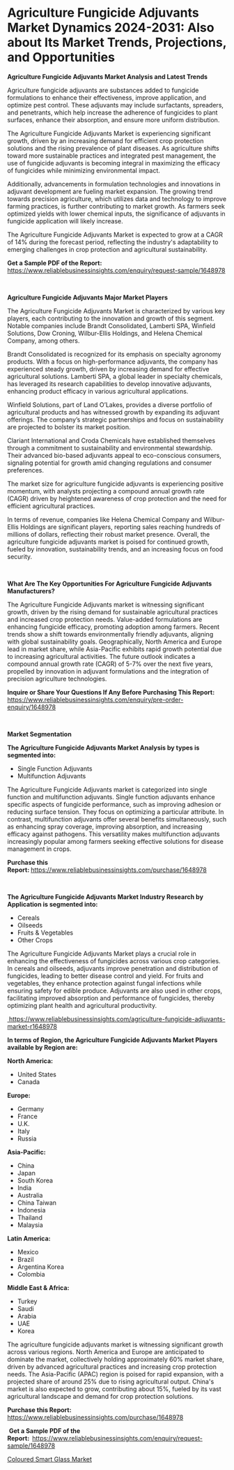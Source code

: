<p><h1>Agriculture Fungicide Adjuvants Market Dynamics 2024-2031: Also about Its Market Trends, Projections, and Opportunities</h1></p><p><strong>Agriculture Fungicide Adjuvants Market Analysis and Latest Trends</strong></p>
<p><p>Agriculture fungicide adjuvants are substances added to fungicide formulations to enhance their effectiveness, improve application, and optimize pest control. These adjuvants may include surfactants, spreaders, and penetrants, which help increase the adherence of fungicides to plant surfaces, enhance their absorption, and ensure more uniform distribution.</p><p>The Agriculture Fungicide Adjuvants Market is experiencing significant growth, driven by an increasing demand for efficient crop protection solutions and the rising prevalence of plant diseases. As agriculture shifts toward more sustainable practices and integrated pest management, the use of fungicide adjuvants is becoming integral in maximizing the efficacy of fungicides while minimizing environmental impact. </p><p>Additionally, advancements in formulation technologies and innovations in adjuvant development are fueling market expansion. The growing trend towards precision agriculture, which utilizes data and technology to improve farming practices, is further contributing to market growth. As farmers seek optimized yields with lower chemical inputs, the significance of adjuvants in fungicide application will likely increase. </p><p>The Agriculture Fungicide Adjuvants Market is expected to grow at a CAGR of 14% during the forecast period, reflecting the industry's adaptability to emerging challenges in crop protection and agricultural sustainability.</p></p>
<p><strong>Get a Sample PDF of the Report:&nbsp;</strong> <a href="https://www.reliablebusinessinsights.com/enquiry/request-sample/1648978?utm_campaign=75&utm_medium=2&utm_source=Github&utm_content=ia&utm_term=29122024&utm_id=agriculture-fungicide-adjuvants">https://www.reliablebusinessinsights.com/enquiry/request-sample/1648978</a></p>
<p>&nbsp;</p>
<p><strong>Agriculture Fungicide Adjuvants Major Market Players</strong></p>
<p><p>The Agriculture Fungicide Adjuvants Market is characterized by various key players, each contributing to the innovation and growth of this segment. Notable companies include Brandt Consolidated, Lamberti SPA, Winfield Solutions, Dow Croning, Wilbur-Ellis Holdings, and Helena Chemical Company, among others.</p><p>Brandt Consolidated is recognized for its emphasis on specialty agronomy products. With a focus on high-performance adjuvants, the company has experienced steady growth, driven by increasing demand for effective agricultural solutions. Lamberti SPA, a global leader in specialty chemicals, has leveraged its research capabilities to develop innovative adjuvants, enhancing product efficacy in various agricultural applications.</p><p>Winfield Solutions, part of Land O’Lakes, provides a diverse portfolio of agricultural products and has witnessed growth by expanding its adjuvant offerings. The company’s strategic partnerships and focus on sustainability are projected to bolster its market position. </p><p>Clariant International and Croda Chemicals have established themselves through a commitment to sustainability and environmental stewardship. Their advanced bio-based adjuvants appeal to eco-conscious consumers, signaling potential for growth amid changing regulations and consumer preferences.</p><p>The market size for agriculture fungicide adjuvants is experiencing positive momentum, with analysts projecting a compound annual growth rate (CAGR) driven by heightened awareness of crop protection and the need for efficient agricultural practices. </p><p>In terms of revenue, companies like Helena Chemical Company and Wilbur-Ellis Holdings are significant players, reporting sales reaching hundreds of millions of dollars, reflecting their robust market presence. Overall, the agriculture fungicide adjuvants market is poised for continued growth, fueled by innovation, sustainability trends, and an increasing focus on food security.</p></p>
<p>&nbsp;</p>
<p><strong>What Are The Key Opportunities For Agriculture Fungicide Adjuvants Manufacturers?</strong></p>
<p><p>The Agriculture Fungicide Adjuvants market is witnessing significant growth, driven by the rising demand for sustainable agricultural practices and increased crop protection needs. Value-added formulations are enhancing fungicide efficacy, promoting adoption among farmers. Recent trends show a shift towards environmentally friendly adjuvants, aligning with global sustainability goals. Geographically, North America and Europe lead in market share, while Asia-Pacific exhibits rapid growth potential due to increasing agricultural activities. The future outlook indicates a compound annual growth rate (CAGR) of 5-7% over the next five years, propelled by innovation in adjuvant formulations and the integration of precision agriculture technologies.</p></p>
<p><strong>Inquire or Share Your Questions If Any Before Purchasing This Report:</strong> <a href="https://www.reliablebusinessinsights.com/enquiry/pre-order-enquiry/1648978?utm_campaign=75&utm_medium=2&utm_source=Github&utm_content=ia&utm_term=29122024&utm_id=agriculture-fungicide-adjuvants">https://www.reliablebusinessinsights.com/enquiry/pre-order-enquiry/1648978</a></p>
<p>&nbsp;</p>
<p><strong>Market Segmentation</strong></p>
<p><strong>The Agriculture Fungicide Adjuvants Market Analysis by types is segmented into:</strong></p>
<p><ul><li>Single Function Adjuvants</li><li>Multifunction Adjuvants</li></ul></p>
<p><p>The Agriculture Fungicide Adjuvants market is categorized into single function and multifunction adjuvants. Single function adjuvants enhance specific aspects of fungicide performance, such as improving adhesion or reducing surface tension. They focus on optimizing a particular attribute. In contrast, multifunction adjuvants offer several benefits simultaneously, such as enhancing spray coverage, improving absorption, and increasing efficacy against pathogens. This versatility makes multifunction adjuvants increasingly popular among farmers seeking effective solutions for disease management in crops.</p></p>
<p><strong>Purchase this Report:&nbsp;</strong><a href="https://www.reliablebusinessinsights.com/purchase/1648978?utm_campaign=75&utm_medium=2&utm_source=Github&utm_content=ia&utm_term=29122024&utm_id=agriculture-fungicide-adjuvants">https://www.reliablebusinessinsights.com/purchase/1648978</a></p>
<p>&nbsp;</p>
<p><strong>The Agriculture Fungicide Adjuvants Market Industry Research by Application is segmented into:</strong></p>
<p><ul><li>Cereals</li><li>Oilseeds</li><li>Fruits & Vegetables</li><li>Other Crops</li></ul></p>
<p><p>The Agriculture Fungicide Adjuvants Market plays a crucial role in enhancing the effectiveness of fungicides across various crop categories. In cereals and oilseeds, adjuvants improve penetration and distribution of fungicides, leading to better disease control and yield. For fruits and vegetables, they enhance protection against fungal infections while ensuring safety for edible produce. Adjuvants are also used in other crops, facilitating improved absorption and performance of fungicides, thereby optimizing plant health and agricultural productivity.</p></p>
<p><a href="https://www.reliablebusinessinsights.com/agriculture-fungicide-adjuvants-market-r1648978?utm_campaign=75&utm_medium=2&utm_source=Github&utm_content=ia&utm_term=29122024&utm_id=agriculture-fungicide-adjuvants">&nbsp;https://www.reliablebusinessinsights.com/agriculture-fungicide-adjuvants-market-r1648978</a></p>
<p><strong>In terms of Region, the Agriculture Fungicide Adjuvants Market Players available by Region are:</strong></p>
<p>
    <p> <strong> North America: </strong>
        <ul>
            <li>United States</li>
            <li>Canada</li>
        </ul>
        </p> 
    <p> <strong> Europe: </strong>
        <ul>
            <li>Germany</li>
            <li>France</li>
            <li>U.K.</li>
            <li>Italy</li>
            <li>Russia</li>
        </ul>
        </p> 
    <p> <strong> Asia-Pacific: </strong>
        <ul>
            <li>China</li>
            <li>Japan</li>
            <li>South Korea</li>
            <li>India</li>
            <li>Australia</li>
            <li>China Taiwan</li>
            <li>Indonesia</li>
            <li>Thailand</li>
            <li>Malaysia</li>
        </ul>
        </p> 
    <p> <strong> Latin America: </strong>
        <ul>
            <li>Mexico</li>
            <li>Brazil</li>
            <li>Argentina Korea</li>
            <li>Colombia</li>
        </ul>
        </p> 
    <p> <strong> Middle East & Africa: </strong>
        <ul>
            <li>Turkey</li>
            <li>Saudi</li>
            <li>Arabia</li>
            <li>UAE</li>
            <li>Korea</li>
        </ul>
    </p>
    </p>
<p><p>The agriculture fungicide adjuvants market is witnessing significant growth across various regions. North America and Europe are anticipated to dominate the market, collectively holding approximately 60% market share, driven by advanced agricultural practices and increasing crop protection needs. The Asia-Pacific (APAC) region is poised for rapid expansion, with a projected share of around 25% due to rising agricultural output. China's market is also expected to grow, contributing about 15%, fueled by its vast agricultural landscape and demand for crop protection solutions.</p></p>
<p><strong>Purchase this Report: </strong><a href="https://www.reliablebusinessinsights.com/purchase/1648978?utm_campaign=75&utm_medium=2&utm_source=Github&utm_content=ia&utm_term=29122024&utm_id=agriculture-fungicide-adjuvants">https://www.reliablebusinessinsights.com/purchase/1648978</a></p>
<p>&nbsp;<strong>Get a Sample PDF of the Report:&nbsp;&nbsp;</strong><a href="https://www.reliablebusinessinsights.com/enquiry/request-sample/1648978?utm_campaign=75&utm_medium=2&utm_source=Github&utm_content=ia&utm_term=29122024&utm_id=agriculture-fungicide-adjuvants">https://www.reliablebusinessinsights.com/enquiry/request-sample/1648978</a></p>
<p><strong></strong></p>
<p><p><a href="https://github.com/bogganbillie6969/Market-Research-Report-List-1/blob/main/coloured-smart-glass-market.md?utm_campaign=75&utm_medium=2&utm_source=Github&utm_content=ia&utm_term=29122024&utm_id=agriculture-fungicide-adjuvants">Coloured Smart Glass Market</a></p></p>